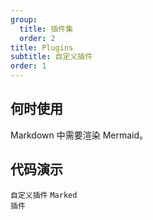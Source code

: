 ```yaml
---
group:
  title: 插件集
  order: 2
title: Plugins
subtitle: 自定义插件
order: 1
---
```


## 何时使用

Markdown 中需要渲染 Mermaid。

## 代码演示

<!-- prettier-ignore -->
<code src="./demo/supersets/CustomPlugin/custom.tsx">自定义插件</code>
<code src="./demo/supersets/CustomPlugin/marked.tsx">Marked 插件</code>
